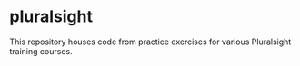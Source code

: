 # pluralsight
This repository houses code from practice exercises for various Pluralsight training courses.
